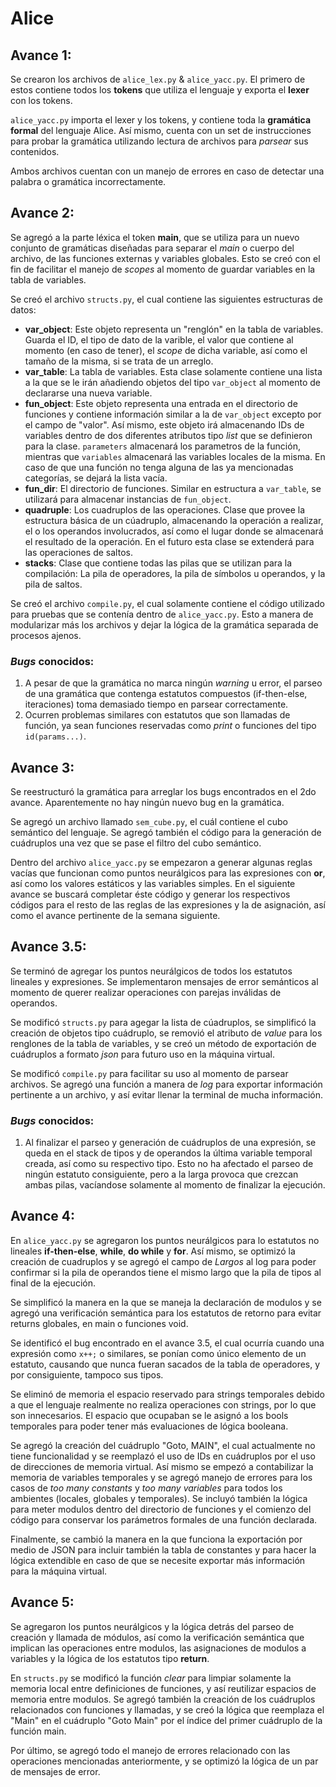# Alice
## Avance 1:
Se crearon los archivos de `alice_lex.py` & `alice_yacc.py`. El primero de estos contiene todos los **tokens** que utiliza el lenguaje y exporta el **lexer** con los tokens.

`alice_yacc.py` importa el lexer y los tokens, y contiene toda la **gramática formal** del lenguaje Alice. Así mismo, cuenta con un set de instrucciones para probar la gramática utilizando lectura de archivos para _parsear_ sus contenidos.

Ambos archivos cuentan con un manejo de errores en caso de detectar una palabra o gramática incorrectamente.

## Avance 2:
Se agregó a la parte léxica el token **main**, que se utiliza para un nuevo conjunto de gramáticas diseñadas para separar el _main_ o cuerpo del archivo, de las funciones externas y variables globales. Esto se creó con el fin de facilitar el manejo de _scopes_ al momento de guardar variables en la tabla de variables.

Se creó el archivo `structs.py`, el cual contiene las siguientes estructuras de datos:
  - **var_object**: Este objeto representa un "renglón" en la tabla de variables. Guarda el ID, el tipo de dato de la varible, el valor que contiene al momento (en caso de tener), el _scope_ de dicha variable, así como el tamaño de la misma, si se trata de un arreglo.
  - **var_table**: La tabla de variables. Esta clase solamente contiene una lista a la que se le irán añadiendo objetos del tipo `var_object` al momento de declararse una nueva variable.
  - **fun_object**: Este objeto representa una entrada en el directorio de funciones y contiene información similar a la de `var_object` excepto por el campo de "valor". Así mismo, este objeto irá almacenando IDs de variables dentro de dos diferentes atributos tipo _list_ que se definieron para la clase. `parameters` almacenará los parametros de la función, mientras que `variables` almacenará las variables locales de la misma. En caso de que una función no tenga alguna de las ya mencionadas categorías, se dejará la lista vacía.
  - **fun_dir**: El directorio de funciones. Similar en estructura a `var_table`, se utilizará para almacenar instancias de `fun_object`.
  - **quadruple**: Los cuadruplos de las operaciones. Clase que provee la estructura básica de un cúadruplo, almacenando la operación a realizar, el o los operandos involucrados, así como el lugar donde se almacenará el resultado de la operación. En el futuro esta clase se extenderá para las operaciones de saltos.
  - **stacks**: Clase que contiene todas las pilas que se utilizan para la compilación: La pila de operadores, la pila de símbolos u operandos, y la pila de saltos.

Se creó el archivo `compile.py`, el cual solamente contiene el código utilizado para pruebas que se contenía dentro de `alice_yacc.py`. Esto a manera de modularizar más los archivos y dejar la lógica de la gramática separada de procesos ajenos.

### _Bugs_ conocidos:
  1. A pesar de que la gramática no marca ningún _warning_ u error, el parseo de una gramática que contenga estatutos compuestos (if-then-else, iteraciones) toma demasiado tiempo en parsear correctamente.
  2. Ocurren problemas similares con estatutos que son llamadas de función, ya sean funciones reservadas como _print_ o funciones del tipo `id(params...)`.

## Avance 3:
Se reestructuró la gramática para arreglar los bugs encontrados en el 2do avance. Aparentemente no hay ningún nuevo bug en la gramática.

Se agregó un archivo llamado `sem_cube.py`, el cuál contiene el cubo semántico del lenguaje. Se agregó también el código para la generación de cuádruplos una vez que se pase el filtro del cubo semántico.

Dentro del archivo `alice_yacc.py` se empezaron a generar algunas reglas vacías que funcionan como puntos neurálgicos para las expresiones con **or**, así como los valores estáticos y las variables simples. En el siguiente avance se buscará completar éste código y generar los respectivos códigos para el resto de las reglas de las expresiones y la de asignación, así como el avance pertinente de la semana siguiente.

## Avance 3.5:
Se terminó de agregar los puntos neurálgicos de todos los estatutos lineales y expresiones. Se implementaron mensajes de error semánticos al momento de querer realizar operaciones con parejas inválidas de operandos.

Se modificó `structs.py` para agegar la lista de cúadruplos, se simplificó la creación de objetos tipo cuádruplo, se removió el atributo de _value_ para los renglones de la tabla de variables, y se creó un método de exportación de cuádruplos a formato _json_ para futuro uso en la máquina virtual.

Se modificó `compile.py` para facilitar su uso al momento de parsear archivos.
Se agregó una función a manera de _log_ para exportar información pertinente a un archivo, y así evitar llenar la terminal de mucha información.

### _Bugs_ conocidos:
  1. Al finalizar el parseo y generación de cuádruplos de una expresión, se queda en el stack de tipos y de operandos la última variable temporal creada, así como su respectivo tipo. Esto no ha afectado el parseo de ningún estatuto consiguiente, pero a la larga provoca que crezcan ambas pilas, vacíandose solamente al momento de finalizar la ejecución.

## Avance 4:
En `alice_yacc.py` se agregaron los puntos neurálgicos para lo estatutos no lineales **if-then-else**, **while**, **do while** y **for**. Así mismo, se optimizó la creación de cuadruplos y se agregó el campo de _Largos_ al log para poder confirmar si la pila de operandos tiene el mismo largo que la pila de tipos al final de la ejecución.

Se simplificó la manera en la que se maneja la declaración de modulos y se agregó una verificación semántica para los estatutos de retorno para evitar returns globales, en main o funciones void.

Se identificó el bug encontrado en el avance 3.5, el cual ocurría cuando una expresión como `x++;` o similares, se ponían como único elemento de un estatuto, causando que nunca fueran sacados de la tabla de operadores, y por consiguiente, tampoco sus tipos.

Se eliminó de memoria el espacio reservado para strings temporales debido a que el lenguaje realmente no realiza operaciones con strings, por lo que son innecesarios. El espacio que ocupaban se le asignó a los bools temporales para poder tener más evaluaciones de lógica booleana.

Se agregó la creación del cuádruplo "Goto, MAIN", el cual actualmente no tiene funcionalidad y se reemplazó el uso de IDs en cuádruplos por el uso de direcciones de memoria virtual. Así mismo se empezó a contabilizar la memoria de variables temporales y se agregó manejo de errores para los casos de _too many constants_ y _too many variables_ para todos los ambientes (locales, globales y temporales). Se incluyó también la lógica para meter modulos dentro del directorio de funciones y el comienzo del código para conservar los parámetros formales de una función declarada.

Finalmente, se cambió la manera en la que funciona la exportación por medio de JSON para incluir también la tabla de constantes y para hacer la lógica extendible en caso de que se necesite exportar más información para la máquina virtual.

## Avance 5:
Se agregaron los puntos neurálgicos y la lógica detrás del parseo de creación y llamada de módulos, así como la verificación semántica que implican las operaciones entre modulos, las asignaciones de modulos a variables y la lógica de los estatutos tipo **return**.

En `structs.py` se modificó la función _clear_ para limpiar solamente la memoria local entre definiciones de funciones, y así reutilizar espacios de memoria entre modulos. Se agregó también la creación de los cuádruplos relacionados con funciones y llamadas, y se creó la lógica que reemplaza el "Main" en el cuádruplo "Goto Main" por el índice del primer cuádruplo de la función main.

Por último, se agregó todo el manejo de errores relacionado con las operaciones mencionadas anteriormente, y se optimizó la lógica de un par de mensajes de error.
